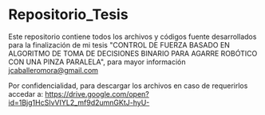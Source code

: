 # Repositorio_Tesis
Este repositorio contiene todos los archivos y códigos fuente desarrollados para la finalización de mi tesis "CONTROL DE FUERZA BASADO EN ALGORITMO DE TOMA DE DECISIONES BINARIO PARA AGARRE ROBÓTICO CON UNA PINZA PARALELA", para mayor información jcaballeromora@gmail.com


Por confidencialidad, para descargar los archivos en caso de requerirlos accedar a: https://drive.google.com/open?id=1Bjg1HcSIvVIYL2_mf9d2umnGKtJ-hyU-

